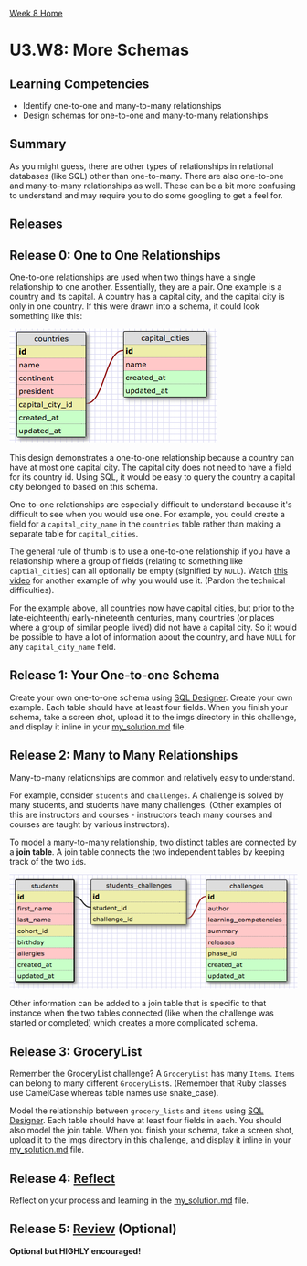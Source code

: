 [Week 8 Home](../)

# U3.W8: More Schemas

## Learning Competencies
- Identify one-to-one and many-to-many relationships
- Design schemas for one-to-one and many-to-many relationships

## Summary
As you might guess, there are other types of relationships in relational databases (like SQL) other than one-to-many. There are also one-to-one and many-to-many relationships as well. These can be a bit more confusing to understand and may require you to do some googling to get a feel for.

## Releases

## Release 0: One to One Relationships
One-to-one relationships are used when two things have a single relationship to one another. Essentially, they are a pair.  One example is a country and its capital. A country has a capital city, and the capital city is only in one country. If this were drawn into a schema, it could look something like this:

![countries cities](imgs/countries_cities.png)

This design demonstrates a one-to-one relationship because a country can have at most one capital city. The capital city does not need to have a field for its country id. Using SQL, it would be easy to query the country a capital city belonged to based on this schema.

One-to-one relationships are especially difficult to understand because it's difficult to see when you would use one. For example,  you could create a field for a `capital_city_name` in the `countries` table rather than making a separate table for `capital_cities`.

The general rule of thumb is to use a one-to-one relationship if you have a relationship where a group of fields (relating to something like `captial_cities`) can all optionally be empty (signified by `NULL`). Watch [this video](https://www.youtube.com/watch?v=a0Ov6TGhpyI) for another example of why you would use it. (Pardon the technical difficulties).

For the example above, all countries now have capital cities, but prior to the late-eighteenth/ early-nineteenth centuries, many countries (or places where a group of similar people lived) did not have a capital city. So it would be possible to have a lot of information about the country, and have `NULL` for any `capital_city_name` field.

## Release 1: Your One-to-one Schema
Create your own one-to-one schema using [SQL Designer](https://socrates.devbootcamp.com/sql). Create your own example. Each table should have at least four fields. When you finish your schema, take a screen shot, upload it to the imgs directory in this challenge, and display it inline in your [my_solution.md](my_solution.md) file.

## Release 2: Many to Many Relationships
Many-to-many relationships are common and relatively easy to understand.

For example, consider `students` and `challenges`. A challenge is solved by many students, and students have many challenges. (Other examples of this are instructors and courses - instructors teach many courses and courses are taught by various instructors).

To model a many-to-many relationship, two distinct tables are connected by a **join table**. A join table connects the two independent tables by keeping track of the two `id`s.

![students_challenges](imgs/students_challenges.png)

Other information can be added to a join table that is specific to that instance when the two tables connected (like when the challenge was started or completed) which creates a more complicated schema.

## Release 3: GroceryList
Remember the GroceryList challenge? A `GroceryList` has many `Items`. `Items` can belong to many different `GroceryList`s. (Remember that Ruby classes use CamelCase whereas table names use snake_case).

Model the relationship between `grocery_lists` and `items` using [SQL Designer](https://socrates.devbootcamp.com/sql). Each table should have at least four fields in each. You should also model the join table. When you finish your schema, take a screen shot, upload it to the imgs directory in this challenge, and display it inline in your [my_solution.md](my_solution.md) file.

## Release 4: [Reflect](https://github.com/Devbootcamp/phase-0-handbook/blob/master/coding-references/reflection-guidelines.md)
Reflect on your process and learning in the [my_solution.md](my_solution.md) file.

## Release 5: [Review](https://github.com/Devbootcamp/phase-0-handbook/blob/master/coding-references/review.md) (Optional)
**Optional but HIGHLY encouraged!**
